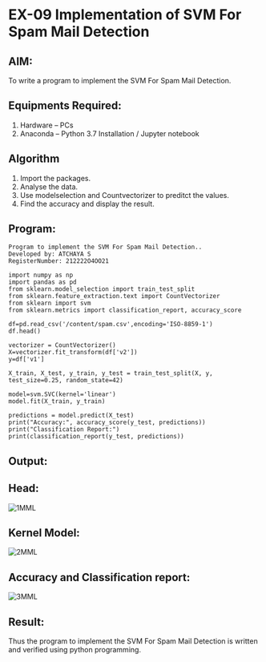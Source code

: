 # EX-09 Implementation of SVM For Spam Mail Detection

## AIM:
To write a program to implement the SVM For Spam Mail Detection.

## Equipments Required:
1. Hardware – PCs
2. Anaconda – Python 3.7 Installation / Jupyter notebook

## Algorithm
1. Import the packages.
2. Analyse the data.
3. Use modelselection and Countvectorizer to preditct the values.
4. Find the accuracy and display the result.

## Program:
```
Program to implement the SVM For Spam Mail Detection..
Developed by: ATCHAYA S 
RegisterNumber: 212222O4OO21
```
```
import numpy as np
import pandas as pd
from sklearn.model_selection import train_test_split
from sklearn.feature_extraction.text import CountVectorizer
from sklearn import svm
from sklearn.metrics import classification_report, accuracy_score

df=pd.read_csv('/content/spam.csv',encoding='ISO-8859-1')
df.head()

vectorizer = CountVectorizer()
X=vectorizer.fit_transform(df['v2'])
y=df['v1']

X_train, X_test, y_train, y_test = train_test_split(X, y, test_size=0.25, random_state=42)

model=svm.SVC(kernel='linear')
model.fit(X_train, y_train)

predictions = model.predict(X_test)
print("Accuracy:", accuracy_score(y_test, predictions))
print("Classification Report:")
print(classification_report(y_test, predictions))
```
## Output:
## Head:
![1MML](https://github.com/deepikasrinivasans/Implementation-of-SVM-For-Spam-Mail-Detection/assets/119393935/666a2fbe-b1e9-4389-bf89-a54ee4fe1de3)
## Kernel Model:
![2MML](https://github.com/deepikasrinivasans/Implementation-of-SVM-For-Spam-Mail-Detection/assets/119393935/72448a19-ec6f-425c-8f14-34d4125032e1)
## Accuracy and Classification report:
![3MML](https://github.com/deepikasrinivasans/Implementation-of-SVM-For-Spam-Mail-Detection/assets/119393935/5894ab20-ef10-45ee-91f1-f099cb3733da)

## Result:
Thus the program to implement the SVM For Spam Mail Detection is written and verified using python programming.
